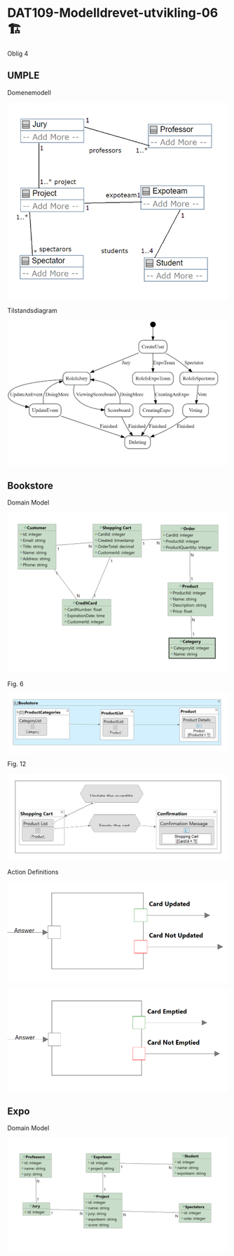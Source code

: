 # DAT109-Modelldrevet-utvikling-06 :building_construction:
Oblig 4

## UMPLE 

Domenemodell

![alt text](https://github.com/180312/DAT109-Modelldrevet-utvikling-06/blob/master/UMPLE/Domenemodell.png)

Tilstandsdiagram

![alt text](https://github.com/180312/DAT109-Modelldrevet-utvikling-06/blob/master/UMPLE/Tilstandsdiagram.png)

## Bookstore 

Domain Model

![alt text](https://github.com/180312/DAT109-Modelldrevet-utvikling-06/blob/master/BookStore/Annotation%202019-04-30%20154145.png)

Fig. 6

![alt text](https://github.com/180312/DAT109-Modelldrevet-utvikling-06/blob/master/BookStore/Annotation%202019-04-30%20152025.png)

Fig. 12

![alt text](https://github.com/180312/DAT109-Modelldrevet-utvikling-06/blob/master/BookStore/Annotation%202019-04-30%20154018.png)

Action Definitions

![alt text](https://github.com/180312/DAT109-Modelldrevet-utvikling-06/blob/master/BookStore/Annotation%202019-04-30%20153939.png)

![alt text](https://github.com/180312/DAT109-Modelldrevet-utvikling-06/blob/master/BookStore/Annotation%202019-04-30%20153957.png)

## Expo

Domain Model

![alt text](https://github.com/180312/DAT109-Modelldrevet-utvikling-06/blob/master/Expo/Annotation%202019-05-02%20132327.png)
